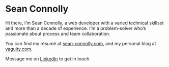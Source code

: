 # Sean Connolly

Hi there, I’m Sean Connolly, a web developer with a varied technical skillset and more than a decade of experience. I’m a problem-solver who’s passionate about process and team collaboration.

You can find my résumé at [sean-connolly.com](https://sean-connolly.com/), and my personal blog at [vaguity.com](https://vaguity.com).

Message me on [LinkedIn](https://www.linkedin.com/in/sean-connolly-dev/) to get in touch.
